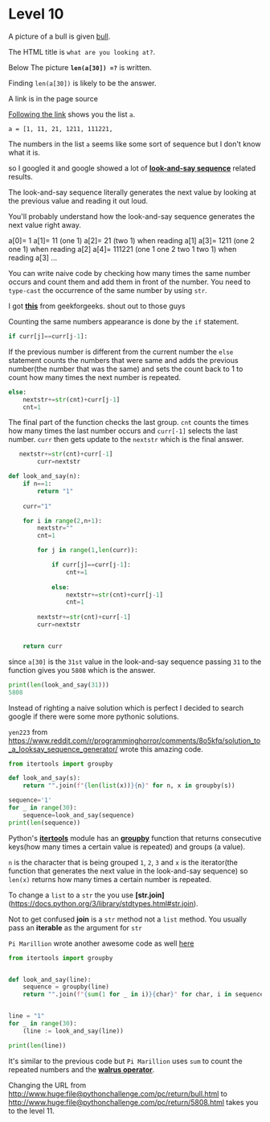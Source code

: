 # Level 10 

A picture of a bull is given [bull](/10/bull.jpg).

The HTML title is `what are you looking at?`. 

Below The picture **`len(a[30]) =?`** is written.


Finding `len(a[30])` is likely to be the answer. 


A link is in the page source <a href="sequence.txt">


Following the [link](http://www.pythonchallenge.com/pc/return/sequence.txt) shows you the list `a`.


```
a = [1, 11, 21, 1211, 111221, 
```


The numbers in the list `a` seems like some sort of sequence but I don't know what it is. 


so I googled it and google showed a lot of **[look-and-say sequence](https://en.wikipedia.org/wiki/Look-and-say_sequence)** related results.


The look-and-say sequence literally generates the next value by looking at the previous value and reading it out loud.


You'll probably understand how the look-and-say sequence generates the next value right away.


a[0]= 1 
a[1]= 11 (one 1)
a[2]= 21 (two 1) when reading a[1]
a[3]= 1211 (one 2 one 1) when reading a[2]
a[4]= 111221 (one 1 one 2 two 1 two 1) when reading a[3]
...


You can write naive code by checking how many times the same number occurs and count them and add them in front of the number.
You need to `type-cast` the occurrence of the same number by using `str`.


I got **[this](https://www.geeksforgeeks.org/look-and-say-sequence/)** from geekforgeeks. shout out to those guys


Counting the same numbers appearance is done by the `if` statement.


```python
if curr[j]==curr[j-1]:
```

If the previous number is different from the current number the `else` statement counts the numbers that were same and adds the previous number(the number that was the same) and sets the count back to 1 to count how many times the next number is repeated.


```python
else:
    nextstr+=str(cnt)+curr[j-1]
    cnt=1
```

The final part of the function checks the last group. `cnt` counts the times how many times the last number occurs and `curr[-1]` selects the last number.
`curr` then gets update to the `nextstr` which is the final answer. 


```python
   nextstr+=str(cnt)+curr[-1]
        curr=nextstr
```


```python
def look_and_say(n):
    if n==1:
        return "1"
    
    curr="1"

    for i in range(2,n+1):
        nextstr=""
        cnt=1

        for j in range(1,len(curr)):

            if curr[j]==curr[j-1]:
                cnt+=1
            
            else:
                nextstr+=str(cnt)+curr[j-1]
                cnt=1
        
        nextstr+=str(cnt)+curr[-1]
        curr=nextstr


    return curr
```

since `a[30]` is the `31st` value in the look-and-say sequence passing `31` to the function gives you `5808` which is the answer. 

```python
print(len(look_and_say(31)))
5808
```

Instead of righting a naive solution which is perfect I decided to search google if there were some more pythonic solutions.

`yen223` from https://www.reddit.com/r/programminghorror/comments/8o5kfq/solution_to_a_looksay_sequence_generator/ wrote this amazing code.

```python
from itertools import groupby

def look_and_say(s):
    return "".join(f"{len(list(x))}{n}" for n, x in groupby(s))

sequence='1'
for _ in range(30):
    sequence=look_and_say(sequence)
print(len(sequence))
```

Python's **[itertools](https://docs.python.org/3/library/itertools.html)** module has an **[groupby](https://docs.python.org/3/library/itertools.html#itertools.groupby)** function that returns consecutive keys(how many times a certain value is repeated) and groups (a value).


`n` is the character that is being grouped `1`, `2`, `3` and `x` is the iterator(the function that generates the next value in the look-and-say sequence) so `len(x)` returns how many times a certain number is repeated. 


To change a `list` to a `str` the you use **[str.join]**(https://docs.python.org/3/library/stdtypes.html#str.join).


Not to get confused **join** is a `str` method not a `list` method. You usually pass an **iterable** as the argument for `str`


`Pi Marillion` wrote another awesome code as well [here](https://stackoverflow.com/questions/71897929/the-look-and-say-sequence-is-the-sequence)

```python
from itertools import groupby


def look_and_say(line):
    sequence = groupby(line)
    return "".join(f"{sum(1 for _ in i)}{char}" for char, i in sequence)


line = "1"
for _ in range(30):
    (line := look_and_say(line))

print(len(line))
```


It's similar to the previous code but `Pi Marillion` uses `sum` to count the repeated numbers and the **[walrus operator](https://docs.python.org/3/whatsnew/3.8.html#assignment-expressions)**.


Changing the URL from http://www.huge:file@pythonchallenge.com/pc/return/bull.html to http://www.huge:file@pythonchallenge.com/pc/return/5808.html takes you to the level 11.